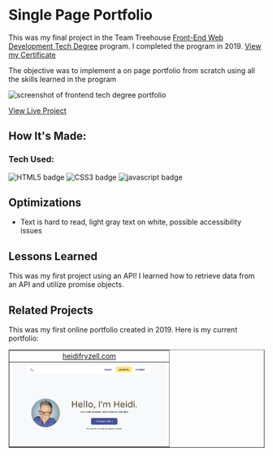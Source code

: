 # Single Page Portfolio
This was my final project in the Team Treehouse [Front-End Web Development Tech Degree](https://teamtreehouse.com/techdegree/front-end-web-development) program. I completed the program in 2019. [View my Certificate](https://www.credential.net/1700e85d-d29e-493d-a28e-a8c1860459c8#acc.PS7ITKNb)

The objective was to implement a on page portfolio from scratch using all the skills learned in the program

<img src="./images/fetd8.gif" alt="screenshot of frontend tech degree portfolio" />

[View Live Project](http://heidifryzell.com/treehouse-fetd-portfolio/)

## How It's Made:
### Tech Used:
<img src="https://img.shields.io/badge/HTML-black?style=flat-square&logo=html5" alt="HTML5 badge" height="50"> <img src="https://img.shields.io/badge/CSS-black?style=flat-square&logo=css3" alt="CSS3 badge" height="50"> <img src="https://img.shields.io/badge/javaScript-black?style=flat-square&logo=javascript" alt="javascript badge" height="50">

## Optimizations

- Text is hard to read, light gray text on white, possible accessibility issues

## Lessons Learned

This was my first project using an API! I learned how to retrieve data from an API and utilize promise objects.

## Related Projects
This was my first online portfolio created in 2019. Here is my current portfolio:


<table border="1">
  <tr>
    <td style="text-align: center;"><a href="https://heidifryzell.com">heidifryzell.com</a></td>
  </tr>
  <tr>
    <td><a href="https://heidifryzell.com"><img width="300" src="https://raw.githubusercontent.com/heidi37/my-python-portfolio/main/static/images/screenshot.png" alt="screenshot of web development portfolio built with Python" /></a></td>
  </tr>
</table>
